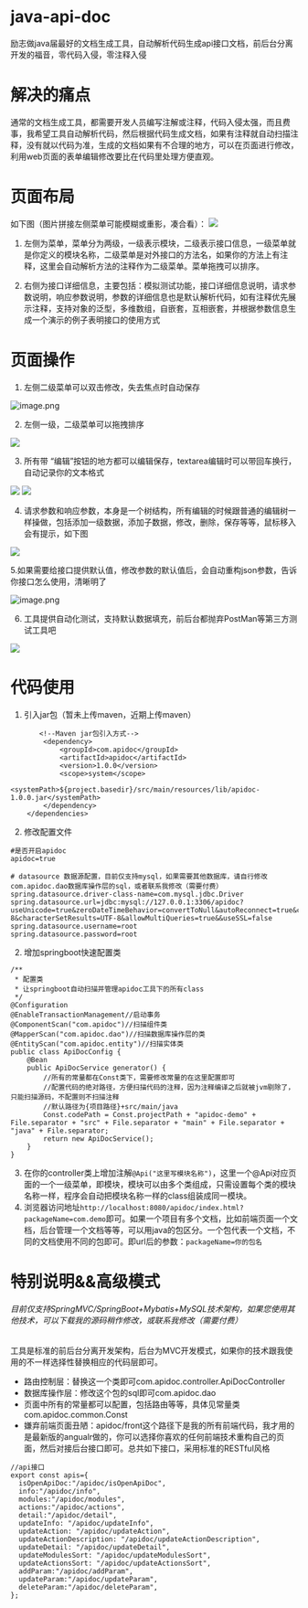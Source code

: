 # java-api-doc
 励志做java届最好的文档生成工具，自动解析代码生成api接口文档，前后台分离开发的福音，零代码入侵，零注释入侵

# 解决的痛点

通常的文档生成工具，都需要开发人员编写注解或注释，代码入侵太强，而且费事，我希望工具自动解析代码，然后根据代码生成文档，如果有注释就自动扫描注释，没有就以代码为准，生成的文档如果有不合理的地方，可以在页面进行修改，利用web页面的表单编辑修改要比在代码里处理方便直观。

# 页面布局

如下图（图片拼接左侧菜单可能模糊或重影，凑合看）：
![](https://upload-images.jianshu.io/upload_images/2833665-53f414cfad38ceeb.png?imageMogr2/auto-orient/strip%7CimageView2/2/w/1240)

1. 左侧为菜单，菜单分为两级，一级表示模块，二级表示接口信息，一级菜单就是你定义的模块名称，二级菜单是对外接口的方法名，如果你的方法上有注释，这里会自动解析方法的注释作为二级菜单。菜单拖拽可以排序。

2. 右侧为接口详细信息，主要包括：模拟测试功能，接口详细信息说明，请求参数说明，响应参数说明，参数的详细信息也是默认解析代码，如有注释优先展示注释，支持对象的泛型，多维数组，自嵌套，互相嵌套，并根据参数信息生成一个演示的例子表明接口的使用方式

# 页面操作

1. 左侧二级菜单可以双击修改，失去焦点时自动保存

![image.png](https://upload-images.jianshu.io/upload_images/2833665-5dc199a55b14c436.png?imageMogr2/auto-orient/strip%7CimageView2/2/w/1240)

2.  左侧一级，二级菜单可以拖拽排序

![](https://upload-images.jianshu.io/upload_images/2833665-48bec519664901d6.png?imageMogr2/auto-orient/strip%7CimageView2/2/w/1240)

3. 所有带 “编辑”按钮的地方都可以编辑保存，textarea编辑时可以带回车换行，自动记录你的文本格式

![](https://upload-images.jianshu.io/upload_images/2833665-c5046ecef5f1a328.png?imageMogr2/auto-orient/strip%7CimageView2/2/w/1240)
![](https://upload-images.jianshu.io/upload_images/2833665-b4cabf890746dd86.png?imageMogr2/auto-orient/strip%7CimageView2/2/w/1240)

4. 请求参数和响应参数，本身是一个树结构，所有编辑的时候跟普通的编辑树一样操做，包括添加一级数据，添加子数据，修改，删除，保存等等，鼠标移入会有提示，如下图

![](https://upload-images.jianshu.io/upload_images/2833665-8926fbc4848bbca2.png?imageMogr2/auto-orient/strip%7CimageView2/2/w/1240)

5.如果需要给接口提供默认值，修改参数的默认值后，会自动重构json参数，告诉你接口怎么使用，清晰明了

![image.png](https://upload-images.jianshu.io/upload_images/2833665-0839a094d98a7ad2.png?imageMogr2/auto-orient/strip%7CimageView2/2/w/1240)

6. 工具提供自动化测试，支持默认数据填充，前后台都抛弃PostMan等第三方测试工具吧

![](https://upload-images.jianshu.io/upload_images/2833665-46fa3b026be91aa4.png?imageMogr2/auto-orient/strip%7CimageView2/2/w/1240)



# 代码使用

1. 引入jar包（暂未上传maven，近期上传maven）
```
       <!--Maven jar包引入方式-->
        <dependency>
            <groupId>com.apidoc</groupId>
            <artifactId>apidoc</artifactId>
            <version>1.0.0</version>
            <scope>system</scope>
            <systemPath>${project.basedir}/src/main/resources/lib/apidoc-1.0.0.jar</systemPath>
        </dependency>
    </dependencies>
```
2. 修改配置文件
```
#是否开启apidoc
apidoc=true

# datasource 数据源配置，目前仅支持mysql，如果需要其他数据库，请自行修改com.apidoc.dao数据库操作层的sql，或者联系我修改（需要付费）
spring.datasource.driver-class-name=com.mysql.jdbc.Driver
spring.datasource.url=jdbc:mysql://127.0.0.1:3306/apidoc?useUnicode=true&zeroDateTimeBehavior=convertToNull&autoReconnect=true&characterEncoding=UTF-8&characterSetResults=UTF-8&allowMultiQueries=true&&useSSL=false
spring.datasource.username=root
spring.datasource.password=root
```
2. 增加springboot快速配置类
```
/**
 * 配置类
 * 让springboot自动扫描并管理apidoc工具下的所有class
 */
@Configuration
@EnableTransactionManagement//启动事务
@ComponentScan("com.apidoc")//扫描组件类
@MapperScan("com.apidoc.dao")//扫描数据库操作层的类
@EntityScan("com.apidoc.entity")//扫描实体类
public class ApiDocConfig {
    @Bean
    public ApiDocService generator() {
        //所有的常量都在Const类下，需要修改常量的在这里配置即可
        //配置代码的绝对路径，方便扫描代码的注释，因为注释编译之后就被jvm剔除了，只能扫描源码，不配置则不扫描注释
        //默认路径为{项目路径}+src/main/java
        Const.codePath = Const.projectPath + "apidoc-demo" + File.separator + "src" + File.separator + "main" + File.separator + "java" + File.separator;
        return new ApiDocService();
    }
}

```
3. 在你的controller类上增加注解`@Api("这里写模块名称")`，这里一个@Api对应页面的一个一级菜单，即模块，模块可以由多个类组成，只需设置每个类的模块名称一样，程序会自动把模块名称一样的class组装成同一模块。
4. 浏览器访问地址`http://localhost:8080/apidoc/index.html?packageName=com.demo`即可。如果一个项目有多个文档，比如前端页面一个文档，后台管理一个文档等等，可以用java的包区分。一个包代表一个文档，不同的文档使用不同的包即可。即url后的参数：`packageName=你的包名`

# 特别说明&&高级模式
###### 目前仅支持SpringMVC/SpringBoot+Mybatis+MySQL技术架构，如果您使用其他技术，可以下载我的源码稍作修改，或联系我修改（需要付费）
工具是标准的前后台分离开发架构，后台为MVC开发模式，如果你的技术跟我使用的不一样选择性替换相应的代码层即可。
- 路由控制层：替换这一个类即可com.apidoc.controller.ApiDocController
- 数据库操作层：修改这个包的sql即可com.apidoc.dao
- 页面中所有的常量都可以配置，包括路由等等，具体见常量类com.apidoc.common.Const
- 嫌弃前端页面丑陋：apidoc/front这个路径下是我的所有前端代码，我才用的是最新版的angualr做的，你可以选择你喜欢的任何前端技术重构自己的页面，然后对接后台接口即可。总共如下接口，采用标准的RESTful风格
```
//api接口
export const apis={
  isOpenApiDoc:"/apidoc/isOpenApiDoc",
  info:"/apidoc/info",
  modules:"/apidoc/modules",
  actions:"/apidoc/actions",
  detail:"/apidoc/detail",
  updateInfo: "/apidoc/updateInfo",
  updateAction: "/apidoc/updateAction",
  updateActionDescription: "/apidoc/updateActionDescription",
  updateDetail: "/apidoc/updateDetail",
  updateModulesSort: "/apidoc/updateModulesSort",
  updateActionsSort: "/apidoc/updateActionsSort",
  addParam:"/apidoc/addParam",
  updateParam:"/apidoc/updateParam",
  deleteParam:"/apidoc/deleteParam",
};
```

